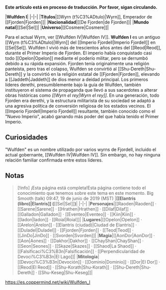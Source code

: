 **Este artículo está en proceso de traducción. Por favor, sigan circulando.**


|**Wulfden I**|
|-|-|
|**Títulos**|[[Wyrn (t%C3%ADtulo)\|Wyrn]], Emperador de [[Fjorden\|Fjorden]]|
|**Nacionalidad**|[[De Fjorden\|de Fjorden]]|
|**Mundo natal**|[[Sel\|Sel]]|
|**Universo**|[[Cosmere\|Cosmere]]|

Para el actual Wyrn, ver [[Wulfden IV\|Wulfden IV]].
**Wulfden I** es un antiguo [[Wyrn (t%C3%ADtulo)\|Wyrn]] del [[Imperio Fjordell\|Imperio Fjordell]] en [[Sel\|Sel]].
Wulfden I vivió más de trescientos años antes del [[Reod\|Reod]], durante el Primer Imperio de Fjorden. El imperio había conquistado casi todo [[Opelon\|Opelon]] mediante el poderío militar, pero se derrumbó debido a su rápida expansión.
Fjorden tenía originalmente una religión panteísta, pero tras el colapso, Wulfden se convirtió al [[Shu-Dereth\|Shu-Dereth]] y la convirtió en la religión estatal de [[Fjorden\|Fjorden]], elevando a [[Jaddeth\|Jaddeth]] de dios menor a deidad principal. Los primeros líderes derethi, presumiblemente bajo la guía de Wulfden, también instituyeron el sistema de propaganda que llevó a sus sacerdotes a alterar obras históricas como *[[Wyrn el rey\|Wyrn el rey]]*.
En una generación, todo Fjorden era derethi, y la estructura militarista de su sociedad se adaptó a una agresiva política de conversión religiosa de los estados vecinos. El [[Imperio Fjordell\|Imperio Fjordell]] resultante, también conocido como el "Nuevo Imperio", acabó ganando más poder del que había tenido el Primer Imperio.

## Curiosidades
"Wulfden" es un nombre utilizado por varios wyrns de Fjordell, incluido el actual gobernante, [[Wulfden IV\|Wulfden IV]]. Sin embargo, no hay ninguna relación familiar confirmada entre estos líderes.
## Notas

> [!info] ¡Esta página está completa!Esta página contiene todo el conocimiento que tenemos sobre este tema en este momento.
Big Smooth (talk) 09:47, 19 de junio de 2019 (MST)
|**[[Elantris (libro)\|Elantris]] (**[[Sel\|Sel]]**)**|
|-|-|
|**Personajes**|[[Raoden\|Raoden]] · [[Sarene\|Sarene]] · [[Hrathen\|Hrathen]] · [[Dilaf\|Dilaf]] · [[Galladon\|Galladon]] · [[Eventeo\|Eventeo]] · [[Kiin\|Kiin]] · [[Iadon\|Iadon]] · [[Roial\|Roial]]|
|**Lugares**|[[Opelon\|Opelon]] · [[Arelon\|Arelon]] · [[Elantris (ciudad)\|Ciudad de Elantris]] · [[Duladel\|Duladel]] · [[Fjorden\|Fjorden]] · [[Teod\|Teod]] · [[JinDo\|JinDo]] · [[Svorden\|Svorden]]|
|**Magia**|[[AonDor\|AonDor]] · [[Aon\|Aones]] · [[Dakhor\|Dakhor]] · [[ChayShan\|ChayShan]] · [[Seon\|Seones]] · [[Skaze\|Skazes]] · [[Shaod\|La Shaod]] · [[Falsificaci%C3%B3n\|Falsificación]] · [[Perpendicularidad de Devoci%C3%B3n\|El Lago]]|
|**Mitología**|[[Devoci%C3%B3n\|Devoción]] · [[Dominio\|Dominio]] · [[Dor\|El Dor]] · [[Reod\|El Reod]] · [[Shu-Korath\|Shu-Korath]] · [[Shu-Dereth\|Shu-Dereth]] · [[Shu-Keseg\|Shu-Keseg]]|



https://es.coppermind.net/wiki/Wulfden_I